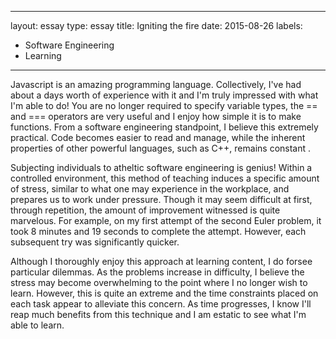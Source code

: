 ----
 layout: essay
 type: essay
 title: Igniting the fire
 date: 2015-08-26
 labels:
   - Software Engineering
   - Learning
 ----
 
 Javascript is an amazing programming language.  Collectively, I've had about a days worth of experience with it and I'm truly impressed with what I'm able to do!  You are no longer required to specify variable types, the == and === operators are very useful and I enjoy how simple it is to make functions.  From a software engineering standpoint, I believe this extremely practical.  Code becomes easier to read and manage, while the inherent properties of other powerful languages, such as C++, remains constant .
 
 Subjecting individuals to atheltic software engineering is genius!  Within a controlled environment, this method of teaching induces a specific amount of stress, similar to what one may experience in the workplace, and prepares us to work under pressure.  Though it may seem difficult at first, through repetition, the amount of improvement witnessed is quite marvelous.  For example, on my first attempt of the second Euler problem, it took 8 minutes and 19 seconds to complete the attempt.  However, each subsequent try was significantly quicker.  
 
 Although I thoroughly enjoy this approach at learning content, I do forsee particular dilemmas.  As the problems increase in difficulty, I believe the stress may become overwhelming to the point where I no longer wish to learn.  However, this is quite an extreme and the time constraints placed on each task appear to alleviate this concern.  As time progresses, I know I'll reap much benefits from this technique and I am estatic to see what I'm able to learn.

